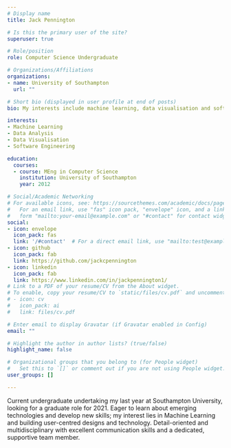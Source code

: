 ```yaml
---
# Display name
title: Jack Pennington

# Is this the primary user of the site?
superuser: true

# Role/position
role: Computer Science Undergraduate

# Organizations/Affiliations
organizations:
- name: University of Southampton
  url: ""

# Short bio (displayed in user profile at end of posts)
bio: My interests include machine learning, data visualisation and software engineering.

interests:
- Machine Learning
- Data Analysis
- Data Visualisation
- Software Engineering

education:
  courses:
  - course: MEng in Computer Science
    institution: University of Southampton
    year: 2012

# Social/Academic Networking
# For available icons, see: https://sourcethemes.com/academic/docs/page-builder/#icons
#   For an email link, use "fas" icon pack, "envelope" icon, and a link in the
#   form "mailto:your-email@example.com" or "#contact" for contact widget.
social:
- icon: envelope
  icon_pack: fas
  link: '/#contact'  # For a direct email link, use "mailto:test@example.org".
- icon: github
  icon_pack: fab
  link: https://github.com/jackcpennington
- icon: linkedin
  icon_pack: fab
  link: https://www.linkedin.com/in/jackpennington1/
# Link to a PDF of your resume/CV from the About widget.
# To enable, copy your resume/CV to `static/files/cv.pdf` and uncomment the lines below.
# - icon: cv
#   icon_pack: ai
#   link: files/cv.pdf

# Enter email to display Gravatar (if Gravatar enabled in Config)
email: ""

# Highlight the author in author lists? (true/false)
highlight_name: false

# Organizational groups that you belong to (for People widget)
#   Set this to `[]` or comment out if you are not using People widget.
user_groups: []

---
```


Current undergraduate undertaking my last year at Southampton University, looking for a graduate role for 2021. Eager to learn about emerging technologies and develop new skills; my interest lies in Machine Learning and building user-centred designs and technology. Detail-oriented and multidisciplinary with excellent communication skills and a dedicated, supportive team member.

